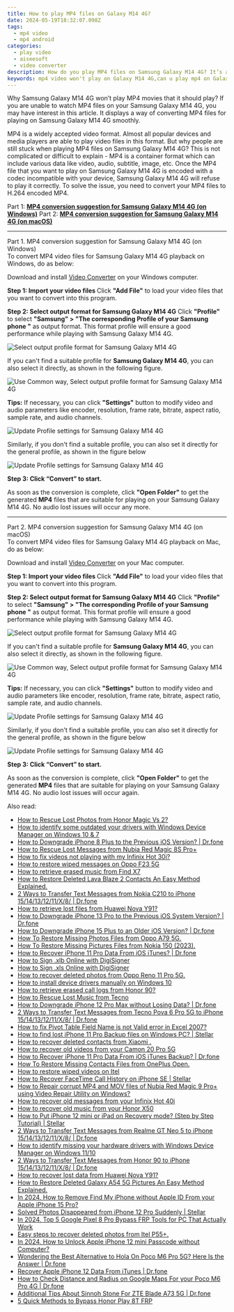```yaml
---
title: How to play MP4 files on Galaxy M14 4G?
date: 2024-05-19T18:32:07.098Z
tags: 
  - mp4 video
  - mp4 android
categories: 
  - play video
  - aiseesoft
  - video converter
description: How do you play MP4 files on Samsung Galaxy M14 4G? It’s a known fact that MP4 format is well compatible with Android devices. Why can’t you watch MP4 files on Samsung Galaxy M14 4G? This problem can be solve by converting your MP4 files before playing them on your Samsung Galaxy M14 4G. 
keywords: mp4 video won't play on Galaxy M14 4G,can u play mp4 on Galaxy M14 4G,cannot play mp4 on Samsung Galaxy M14 4G,play mp4 files Samsung,mp4 does not play on Samsung Galaxy M14 4G,mp4 video won't play on Samsung,mp4 file not supported in Samsung Galaxy M14 4G,video to mp4 converter for android,best mp4 transcoder android,how to converter 720p to mp4 on android,mp4 converter android 2018,Samsung Galaxy M14 4G wont play mp4
---
```


<div class="atpl-content atpl-for-aiseesoft-video-converter play-mp4-on-android">

<div class="atpl-post-description-part-1">
<div class="tpl-content-sub-paragraph-normal">
  <p>
    Why Samsung Galaxy M14 4G won’t play MP4 movies that it should play? If you are unable to watch MP4 files on your Samsung Galaxy M14 4G, you may have interest in this article. It displays a way of converting MP4 files for playing on Samsung Galaxy M14 4G smoothly.
  </p>
</div>
</div>



<div class="atpl-post-description-part-2">
<div class="tpl-content-sub-paragraph-content">
  <p>
    MP4 is a widely accepted video format. Almost all popular devices and media players are able to play video files in this format. But why people are still stuck when playing MP4 files on Samsung Galaxy M14 4G? This is not complicated or difficult to explain - MP4 is a container format which can include various data like video, audio, subtitle, image, etc. Once the MP4 file that you want to play on Samsung Galaxy M14 4G is encoded with a codec incompatible with your device, Samsung Galaxy M14 4G will refuse to play it correctly. To solve the issue, you need to convert your MP4 files to H.264 encoded MP4. 
  </p>
</div>
</div>

Part 1: <strong><a href="#p1">MP4 conversion suggestion for Samsung Galaxy M14 4G (on Windows)</a></strong>
Part 2: <strong><a href="#p2">MP4 conversion suggestion for Samsung Galaxy M14 4G (on macOS)</a></strong>

<!-- Part 1 -->
<a id="p1" name="p1" ></a><hr>

<div class="atpl-step-part-style">Part 1. MP4 conversion suggestion for Samsung Galaxy M14 4G (on Windows)</div>
To convert MP4 video files for Samsung Galaxy M14 4G playback on Windows, do as below:

Download and install <a class="atpl-step-content-a-style" href="https://tools.techidaily.com/aiseesoft-total-video-converter/" >Video Converter</a> on your Windows computer.

<strong>Step 1: Import your video files </strong>
Click <b>"Add File"</b> to load your video files that you want to convert into this program.

<strong>Step 2: Select output format for Samsung Galaxy M14 4G</strong>
Click <b>"Profile"</b> to select <b>"Samsung" > "The corresponding Profile of your Samsung phone "</b> as output format. This format profile will ensure a good performance while playing with Samsung Galaxy M14 4G.

<img src="https://tools.techidaily.com/images/apps/aiseesoft/video-converter/devices/samsung/fv.mp4/win/profile.png" class="atpl-imgstyle" alt="Select output profile format for Samsung Galaxy M14 4G" />

If you can't find a suitable profile for **Samsung Galaxy M14 4G**, you can also select it directly, as shown in the following figure.

<img src="https://tools.techidaily.com/images/apps/aiseesoft/video-converter/devices/common_android/fv.mp4/win/profile.png" class="atpl-imgstyle" alt="Use Common way, Select output profile format for Samsung Galaxy M14 4G" />

<strong>Tips:</strong>
If necessary, you can click <b>"Settings"</b> button to modify video and audio parameters like encoder, resolution, frame rate, bitrate, aspect ratio, sample rate, and audio channels. 

<img src="https://tools.techidaily.com/images/apps/aiseesoft/video-converter/devices/samsung/fv.mp4/win/settings-3.png" class="atpl-imgstyle"  alt="Update Profile settings for Samsung Galaxy M14 4G" />

Similarly, if you don't find a suitable profile, you can also set it directly for the general profile, as shown in the figure below

<img src="https://tools.techidaily.com/images/apps/aiseesoft/video-converter/devices/common_android/fv.mp4/win/settings.png" class="atpl-imgstyle"  alt="Update Profile settings for Samsung Galaxy M14 4G" />

<strong>Step 3: Click “Convert” to start.</strong>

As soon as the conversion is complete, click <b>"Open Folder"</b> to get the generated <b>MP4</b> files that are suitable for playing on your Samsung Galaxy M14 4G. No audio lost issues will occur any more.

<!-- Part 2 -->
<a id="p2" name="p2"></a><hr>

<div class="atpl-step-part-style">Part 2. MP4 conversion suggestion for Samsung Galaxy M14 4G (on macOS)</div>
To convert MP4 video files for Samsung Galaxy M14 4G playback on Mac, do as below:

Download and install <a class="atpl-step-content-a-style" href="https://tools.techidaily.com/aiseesoft-total-video-converter/" >Video Converter</a> on your Mac computer.

<strong>Step 1: Import your video files </strong>
Click <b>"Add File"</b> to load your video files that you want to convert into this program.

<strong>Step 2: Select output format for Samsung Galaxy M14 4G</strong>
Click <b>"Profile"</b> to select <b>"Samsung" > "The corresponding Profile of your Samsung phone "</b> as output format. This format profile will ensure a good performance while playing with Samsung Galaxy M14 4G.

<img src="https://tools.techidaily.com/images/apps/aiseesoft/video-converter/devices/samsung/fv.mp4/mac/profile.png" class="atpl-imgstyle" alt="Select output profile format for Samsung Galaxy M14 4G" />

If you can't find a suitable profile for **Samsung Galaxy M14 4G**, you can also select it directly, as shown in the following figure.

<img src="https://tools.techidaily.com/images/apps/aiseesoft/video-converter/devices/common_android/fv.mp4/mac/profile.png" class="atpl-imgstyle" alt="Use Common way, Select output profile format for Samsung Galaxy M14 4G" />

<strong>Tips:</strong>
If necessary, you can click <b>"Settings"</b> button to modify video and audio parameters like encoder, resolution, frame rate, bitrate, aspect ratio, sample rate, and audio channels. 

<img src="https://tools.techidaily.com/images/apps/aiseesoft/video-converter/devices/samsung/fv.mp4/mac/settings.png" class="atpl-imgstyle"  alt="Update Profile settings for Samsung Galaxy M14 4G" />

Similarly, if you don't find a suitable profile, you can also set it directly for the general profile, as shown in the figure below

<img src="https://tools.techidaily.com/images/apps/aiseesoft/video-converter/devices/common_android/fv.mp4/win/settings.png" class="atpl-imgstyle"  alt="Update Profile settings for Samsung Galaxy M14 4G" />

<strong>Step 3: Click “Convert” to start.</strong>

As soon as the conversion is complete, click <b>"Open Folder"</b> to get the generated <b>MP4</b> files that are suitable for playing on your Samsung Galaxy M14 4G. No audio lost issues will occur again.



<div class="atpl-post-end">
  <div class="atpl-post-device-model-description">
    
  </div>
</div>

<ins class="adsbygoogle"
     style="display:block"
     data-ad-client="ca-pub-7571918770474297"
     data-ad-slot="8358498916"
     data-ad-format="auto"
     data-full-width-responsive="true"></ins>


</div>
<ins class="adsbygoogle"
    style="display:block"
    data-ad-format="autorelaxed"
    data-ad-client="ca-pub-7571918770474297"
    data-ad-slot="1223367746"></ins>

<span class="atpl-alsoreadstyle">Also read:</span>
<div><ul>
<li><a href="https://blog-min.techidaily.com/how-to-rescue-lost-photos-from-honor-magic-vs-2-by-fonelab-android-recover-photos/"><u>How to Rescue Lost Photos from Honor Magic Vs 2?</u></a></li>
<li><a href="https://blog-min.techidaily.com/how-to-identify-some-outdated-your-drivers-with-windows-device-manager-on-windows-10-and-7-by-drivereasy-guide/"><u>How to identify some outdated your drivers with Windows Device Manager on Windows 10 & 7</u></a></li>
<li><a href="https://blog-min.techidaily.com/how-to-downgrade-iphone-8-plus-to-the-previous-ios-version-drfone-by-drfone-ios-system-repair-ios-system-repair/"><u>How to Downgrade iPhone 8 Plus to the Previous iOS Version? | Dr.fone</u></a></li>
<li><a href="https://blog-min.techidaily.com/how-to-rescue-lost-messages-from-nubia-red-magic-8s-proplus-by-fonelab-android-recover-messages/"><u>How to Rescue Lost Messages from Nubia Red Magic 8S Pro+</u></a></li>
<li><a href="https://blog-min.techidaily.com/how-to-fix-videos-not-playing-with-my-infinix-hot-30i-by-stellar-video-repair-mobile-video-repair/"><u>How to fix videos not playing with my Infinix Hot 30i?</u></a></li>
<li><a href="https://blog-min.techidaily.com/how-to-restore-wiped-messages-on-oppo-f23-5g-by-fonelab-android-recover-messages/"><u>How to restore wiped messages on Oppo F23 5G</u></a></li>
<li><a href="https://blog-min.techidaily.com/how-to-retrieve-erased-music-from-find-x7-by-fonelab-android-recover-music/"><u>How to retrieve erased music from Find X7</u></a></li>
<li><a href="https://blog-min.techidaily.com/how-to-restore-deleted-lava-blaze-2-contacts-an-easy-method-explained-by-fonelab-android-recover-contacts/"><u>How to Restore Deleted Lava Blaze 2 Contacts  An Easy Method Explained.</u></a></li>
<li><a href="https://blog-min.techidaily.com/2-ways-to-transfer-text-messages-from-nokia-c210-to-iphone-1514131211x8-drfone-by-drfone-transfer-from-android-transfer-from-android/"><u>2 Ways to Transfer Text Messages from Nokia C210 to iPhone 15/14/13/12/11/X/8/ | Dr.fone</u></a></li>
<li><a href="https://blog-min.techidaily.com/how-to-retrieve-lost-files-from-huawei-nova-y91-by-fonelab-android-recover-data/"><u>How to retrieve lost files from Huawei Nova Y91?</u></a></li>
<li><a href="https://blog-min.techidaily.com/how-to-downgrade-iphone-13-pro-to-the-previous-ios-system-version-drfone-by-drfone-ios-system-repair-ios-system-repair/"><u>How to Downgrade iPhone 13 Pro to the Previous iOS System Version? | Dr.fone</u></a></li>
<li><a href="https://blog-min.techidaily.com/how-to-downgrade-iphone-15-plus-to-an-older-ios-version-drfone-by-drfone-ios-system-repair-ios-system-repair/"><u>How to Downgrade iPhone 15 Plus to an Older iOS Version? | Dr.fone</u></a></li>
<li><a href="https://blog-min.techidaily.com/how-to-restore-missing-photos-files-from-oppo-a79-5g-by-fonelab-android-recover-photos/"><u>How To  Restore Missing Photos Files from Oppo A79 5G.</u></a></li>
<li><a href="https://blog-min.techidaily.com/how-to-restore-missing-pictures-files-from-nokia-150-2023-by-fonelab-android-recover-pictures/"><u>How To  Restore Missing Pictures Files from Nokia 150 (2023).</u></a></li>
<li><a href="https://blog-min.techidaily.com/how-to-recover-iphone-11-pro-data-from-ios-itunes-drfone-by-drfone-ios-data-recovery-ios-data-recovery/"><u>How to Recover iPhone 11 Pro Data From iOS iTunes? | Dr.fone</u></a></li>
<li><a href="https://blog-min.techidaily.com/how-to-sign-xlb-online-with-digisigner-by-ldigisigner-sign-a-excel-sign-a-excel/"><u>How to Sign .xlb Online with DigiSigner</u></a></li>
<li><a href="https://blog-min.techidaily.com/how-to-sign-xls-online-with-digisigner-by-ldigisigner-sign-a-excel-sign-a-excel/"><u>How to Sign .xls Online with DigiSigner</u></a></li>
<li><a href="https://blog-min.techidaily.com/how-to-recover-deleted-photos-from-oppo-reno-11-pro-5g-by-fonelab-android-recover-photos/"><u>How to recover deleted photos from Oppo Reno 11 Pro 5G.</u></a></li>
<li><a href="https://blog-min.techidaily.com/how-to-install-device-drivers-manually-on-windows-10-by-drivereasy-guide/"><u>How to install device drivers manually on Windows 10</u></a></li>
<li><a href="https://blog-min.techidaily.com/how-to-retrieve-erased-call-logs-from-honor-90-by-fonelab-android-recover-call-logs/"><u>How to retrieve erased call logs from Honor 90?</u></a></li>
<li><a href="https://blog-min.techidaily.com/how-to-rescue-lost-music-from-tecno-by-fonelab-android-recover-music/"><u>How to Rescue Lost Music from Tecno</u></a></li>
<li><a href="https://blog-min.techidaily.com/how-to-downgrade-iphone-12-pro-max-without-losing-data-drfone-by-drfone-ios-system-repair-ios-system-repair/"><u>How to Downgrade iPhone 12 Pro Max without Losing Data? | Dr.fone</u></a></li>
<li><a href="https://blog-min.techidaily.com/2-ways-to-transfer-text-messages-from-tecno-pova-6-pro-5g-to-iphone-1514131211x8-drfone-by-drfone-transfer-from-android-transfer-from-android/"><u>2 Ways to Transfer Text Messages from Tecno Pova 6 Pro 5G to iPhone 15/14/13/12/11/X/8/ | Dr.fone</u></a></li>
<li><a href="https://blog-min.techidaily.com/how-to-fix-pivot-table-field-name-is-not-valid-error-in-excel-2007-by-stellar-guide/"><u>How to fix Pivot Table Field Name is not Valid error in Excel 2007?</u></a></li>
<li><a href="https://blog-min.techidaily.com/how-to-find-lost-iphone-11-pro-backup-files-on-windows-pc-stellar-by-stellar-data-recovery-ios-iphone-data-recovery/"><u>How to find lost iPhone 11 Pro Backup files on Windows PC? | Stellar</u></a></li>
<li><a href="https://blog-min.techidaily.com/how-to-recover-deleted-contacts-from-xiaomi-by-fonelab-android-recover-contacts/"><u>How to recover deleted contacts from Xiaomi .</u></a></li>
<li><a href="https://blog-min.techidaily.com/how-to-recover-old-videos-from-your-camon-20-pro-5g-by-fonelab-android-recover-video/"><u>How to recover old videos from your Camon 20 Pro 5G</u></a></li>
<li><a href="https://blog-min.techidaily.com/how-to-recover-iphone-11-pro-data-from-ios-itunes-backup-drfone-by-drfone-ios-data-recovery-ios-data-recovery/"><u>How to Recover iPhone 11 Pro Data From iOS iTunes Backup? | Dr.fone</u></a></li>
<li><a href="https://blog-min.techidaily.com/how-to-restore-missing-contacts-files-from-oneplus-open-by-fonelab-android-recover-contacts/"><u>How To  Restore Missing Contacts Files from OnePlus Open.</u></a></li>
<li><a href="https://blog-min.techidaily.com/how-to-restore-wiped-videos-on-itel-by-fonelab-android-recover-video/"><u>How to restore wiped videos on Itel</u></a></li>
<li><a href="https://blog-min.techidaily.com/how-to-recover-facetime-call-history-on-iphone-se-stellar-by-stellar-data-recovery-ios-iphone-data-recovery/"><u>How to Recover FaceTime Call History on iPhone SE | Stellar</u></a></li>
<li><a href="https://blog-min.techidaily.com/how-to-repair-corrupt-mp4-and-mov-files-of-nubia-red-magic-9-proplus-using-video-repair-utility-on-windows-by-stellar-video-repair-mobile-video-repair/"><u>How to Repair corrupt MP4 and MOV files of Nubia Red Magic 9 Pro+ using Video Repair Utility on Windows? </u></a></li>
<li><a href="https://blog-min.techidaily.com/how-to-recover-old-messages-from-your-infinix-hot-40i-by-fonelab-android-recover-messages/"><u>How to recover old messages from your Infinix Hot 40i</u></a></li>
<li><a href="https://blog-min.techidaily.com/how-to-recover-old-music-from-your-honor-x50-by-fonelab-android-recover-music/"><u>How to recover old music from your Honor X50</u></a></li>
<li><a href="https://blog-min.techidaily.com/how-to-put-iphone-12-mini-or-ipad-on-recovery-mode-step-by-step-tutorial-stellar-by-stellar-data-recovery-ios-iphone-data-recovery/"><u>How to Put iPhone 12 mini or iPad on Recovery mode? (Step by Step Tutorial) | Stellar</u></a></li>
<li><a href="https://blog-min.techidaily.com/2-ways-to-transfer-text-messages-from-realme-gt-neo-5-to-iphone-1514131211x8-drfone-by-drfone-transfer-from-android-transfer-from-android/"><u>2 Ways to Transfer Text Messages from Realme GT Neo 5 to iPhone 15/14/13/12/11/X/8/ | Dr.fone</u></a></li>
<li><a href="https://blog-min.techidaily.com/how-to-identify-missing-your-hardware-drivers-with-windows-device-manager-on-windows-1110-by-drivereasy-guide/"><u>How to identify missing your hardware drivers with Windows Device Manager on Windows 11/10</u></a></li>
<li><a href="https://blog-min.techidaily.com/2-ways-to-transfer-text-messages-from-honor-90-to-iphone-1514131211x8-drfone-by-drfone-transfer-from-android-transfer-from-android/"><u>2 Ways to Transfer Text Messages from Honor 90 to iPhone 15/14/13/12/11/X/8/ | Dr.fone</u></a></li>
<li><a href="https://blog-min.techidaily.com/how-to-recover-lost-data-from-huawei-nova-y91-by-fonelab-android-recover-data/"><u>How to recover lost data from Huawei Nova Y91?</u></a></li>
<li><a href="https://blog-min.techidaily.com/how-to-restore-deleted-galaxy-a54-5g-pictures-an-easy-method-explained-by-fonelab-android-recover-pictures/"><u>How to Restore Deleted Galaxy A54 5G Pictures  An Easy Method Explained.</u></a></li>
<li><a href="https://activate-lock.techidaily.com/in-2024-how-to-remove-find-my-iphone-without-apple-id-from-your-apple-iphone-15-pro-by-drfone-ios/"><u>In 2024, How to Remove Find My iPhone without Apple ID From your Apple iPhone 15 Pro?</u></a></li>
<li><a href="https://techidaily.com/solved-photos-disappeared-from-iphone-12-pro-suddenly-stellar-by-stellar-data-recovery-ios-iphone-data-recovery/"><u>Solved Photos Disappeared from iPhone 12 Pro Suddenly | Stellar</u></a></li>
<li><a href="https://bypass-frp.techidaily.com/in-2024-top-5-google-pixel-8-pro-bypass-frp-tools-for-pc-that-actually-work-by-drfone-android/"><u>In 2024, Top 5 Google Pixel 8 Pro Bypass FRP Tools for PC That Actually Work</u></a></li>
<li><a href="https://phone-solutions.techidaily.com/easy-steps-to-recover-deleted-photos-from-itel-p55plus-by-fonelab-android-recover-photos/"><u>Easy steps to recover deleted photos from Itel P55+.</u></a></li>
<li><a href="https://ios-unlock.techidaily.com/in-2024-how-to-unlock-apple-iphone-12-mini-passcode-without-computer-by-drfone-ios/"><u>In 2024, How to Unlock Apple iPhone 12 mini Passcode without Computer?</u></a></li>
<li><a href="https://fake-location.techidaily.com/wondering-the-best-alternative-to-hola-on-poco-m6-pro-5g-here-is-the-answer-drfone-by-drfone-virtual-android/"><u>Wondering the Best Alternative to Hola On Poco M6 Pro 5G? Here Is the Answer | Dr.fone</u></a></li>
<li><a href="https://techidaily.com/recover-apple-iphone-12-data-from-itunes-drfone-by-drfone-ios-data-recovery-ios-data-recovery/"><u>Recover Apple iPhone 12 Data From iTunes | Dr.fone</u></a></li>
<li><a href="https://android-location-track.techidaily.com/how-to-check-distance-and-radius-on-google-maps-for-your-poco-m6-pro-4g-drfone-by-drfone-virtual-android/"><u>How to Check Distance and Radius on Google Maps For your Poco M6 Pro 4G | Dr.fone</u></a></li>
<li><a href="https://android-pokemon-go.techidaily.com/additional-tips-about-sinnoh-stone-for-zte-blade-a73-5g-drfone-by-drfone-virtual-android/"><u>Additional Tips About Sinnoh Stone For ZTE Blade A73 5G | Dr.fone</u></a></li>
<li><a href="https://bypass-frp.techidaily.com/5-quick-methods-to-bypass-honor-play-8t-frp-by-drfone-android/"><u>5 Quick Methods to Bypass Honor Play 8T FRP</u></a></li>
</ul></div>


